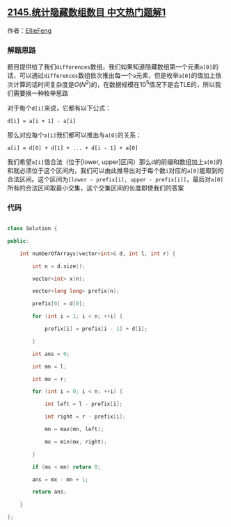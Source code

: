 ## [2145.统计隐藏数组数目 中文热门题解1](https://leetcode.cn/problems/count-the-hidden-sequences/solutions/100000/c-qian-zhui-he-fan-tui-si-xiang-by-ellie-4d0e)

作者：[EllieFeng](https://leetcode.cn/u/EllieFeng)
### 解题思路
题目提供给了我们`differences`数组，我们如果知道隐藏数组第一个元素`a[0]`的话，可以通过`differences`数组依次推出每一个`a`元素，但是枚举`a[0]`的值加上依次计算的话时间复杂度是$O(N^2)$的，在数据规模在$10^5$情况下是会TLE的，所以我们需要换一种枚举思路
对于每个`d[i]`来说，它都有以下公式：
`d[i] = a[i + 1] - a[i]`
那么对应每个`a[i]`我们都可以推出与`a[0]`的关系：
`a[i] = d[0] + d[1] + ... + d[i - 1] + a[0] ` 
我们希望`a[i]`值合法（位于[lower, upper]区间）那么d的前缀和数组加上`a[0]`的和就必须位于这个区间内，我们可以由此推导出对于每个数`i`对应的`a[0]`能取到的合法区间。这个区间为`[lower - prefix[i], upper - prefix[i]]`，最后对`a[0]`所有的合法区间取最小交集，这个交集区间的长度即使我们的答案

### 代码
```c++
class Solution {
public:
    int numberOfArrays(vector<int>& d, int l, int r) {
        int n = d.size();
        vector<int> x(n);
        vector<long long> prefix(n);
        prefix[0] = d[0];
        for (int i = 1; i < n; ++i) {
            prefix[i] = prefix[i - 1] + d[i];
        }
        int ans = 0;
        int mn = l;
        int mx = r;
        for (int i = 0; i < n; ++i) {
            int left = l - prefix[i];
            int right = r - prefix[i];
            mn = max(mn, left);
            mx = min(mx, right);
        }
        if (mx < mn) return 0;
        ans = mx - mn + 1;
        return ans;
    }
};
```